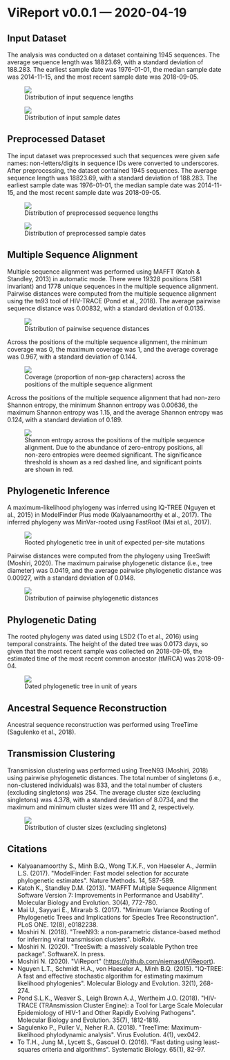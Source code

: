 # ViReport v0.0.1 &mdash; 2020-04-19

## Input Dataset
The analysis was conducted on a dataset containing 1945 sequences. The average sequence length was 18823.69, with a standard deviation of 188.283. The earliest sample date was 1976-01-01, the median sample date was 2014-11-15, and the most recent sample date was 2018-09-05.

<figure>
<img src="./report_files/figs/input_sequence_lengths.png" width="auto" height="auto" style="max-width:75%;">
<figcaption>Distribution of input sequence lengths</figcaption>
</figure>




<figure>
<img src="./report_files/figs/input_sample_dates.png" width="auto" height="auto" style="max-width:75%;">
<figcaption>Distribution of input sample dates</figcaption>
</figure>



## Preprocessed Dataset
The input dataset was preprocessed such that sequences were given safe names: non-letters/digits in sequence IDs were converted to underscores. After preprocessing, the dataset contained 1945 sequences. The average sequence length was 18823.69, with a standard deviation of 188.283. The earliest sample date was 1976-01-01, the median sample date was 2014-11-15, and the most recent sample date was 2018-09-05.

<figure>
<img src="./report_files/figs/processed_sequence_lengths.png" width="auto" height="auto" style="max-width:75%;">
<figcaption>Distribution of preprocessed sequence lengths</figcaption>
</figure>




<figure>
<img src="./report_files/figs/processed_sample_dates.png" width="auto" height="auto" style="max-width:75%;">
<figcaption>Distribution of preprocessed sample dates</figcaption>
</figure>



## Multiple Sequence Alignment
Multiple sequence alignment was performed using MAFFT (Katoh & Standley, 2013) in automatic mode. There were 19328 positions (581 invariant) and 1778 unique sequences in the multiple sequence alignment. Pairwise distances were computed from the multiple sequence alignment using the tn93 tool of HIV-TRACE (Pond et al., 2018). The average pairwise sequence distance was 0.00832, with a standard deviation of 0.0135.

<figure>
<img src="./report_files/figs/pairwise_distances_sequences.png" width="auto" height="auto" style="max-width:75%;">
<figcaption>Distribution of pairwise sequence distances</figcaption>
</figure>


Across the positions of the multiple sequence alignment, the minimum coverage was 0, the maximum coverage was 1, and the average coverage was 0.967, with a standard deviation of 0.144.

<figure>
<img src="./report_files/figs/alignment_coverage.png" width="auto" height="auto" style="max-width:75%;">
<figcaption>Coverage (proportion of non-gap characters) across the positions of the multiple sequence alignment</figcaption>
</figure>


 Across the positions of the multiple sequence alignment that had non-zero Shannon entropy, the minimum Shannon entropy was 0.00636, the maximum Shannon entropy was 1.15, and the average Shannon entropy was 0.124, with a standard deviation of 0.189.

<figure>
<img src="./report_files/figs/alignment_entropies.png" width="auto" height="auto" style="max-width:75%;">
<figcaption>Shannon entropy across the positions of the multiple sequence alignment. Due to the abundance of zero-entropy positions, all non-zero entropies were deemed significant. The significance threshold is shown as a red dashed line, and significant points are shown in red.</figcaption>
</figure>



## Phylogenetic Inference
A maximum-likelihood phylogeny was inferred using IQ-TREE (Nguyen et al., 2015) in ModelFinder Plus mode (Kalyaanamoorthy et al., 2017). The inferred phylogeny was MinVar-rooted using FastRoot (Mai et al., 2017).

<figure>
<img src="./report_files/figs/tree_mutations.png" width="auto" height="auto" style="max-width:100%;max-height:100%;">
<figcaption>Rooted phylogenetic tree in unit of expected per-site mutations</figcaption>
</figure>


Pairwise distances were computed from the phylogeny using TreeSwift (Moshiri, 2020). The maximum pairwise phylogenetic distance (i.e., tree diameter) was 0.0419, and the average pairwise phylogenetic distance was 0.00927, with a standard deviation of 0.0148.

<figure>
<img src="./report_files/figs/pairwise_distances_tree.png" width="auto" height="auto" style="max-width:75%;">
<figcaption>Distribution of pairwise phylogenetic distances</figcaption>
</figure>



## Phylogenetic Dating
The rooted phylogeny was dated using LSD2 (To et al., 2016) using temporal constraints. The height of the dated tree was 0.0173 days, so given that the most recent sample was collected on 2018-09-05, the estimated time of the most recent common ancestor (tMRCA) was 2018-09-04.

<figure>
<img src="./report_files/figs/tree_time.png" width="auto" height="auto" style="max-width:100%;max-height:100%;">
<figcaption>Dated phylogenetic tree in unit of years</figcaption>
</figure>



## Ancestral Sequence Reconstruction
Ancestral sequence reconstruction was performed using TreeTime (Sagulenko et al., 2018).
## Transmission Clustering
Transmission clustering was performed using TreeN93 (Moshiri, 2018) using pairwise phylogenetic distances. The total number of singletons (i.e., non-clustered individuals) was 833, and the total number of clusters (excluding singletons) was 254. The average cluster size (excluding singletons) was 4.378, with a standard deviation of 8.0734, and the maximum and minimum cluster sizes were 111 and 2, respectively.

<figure>
<img src="./report_files/figs/cluster_sizes.png" width="auto" height="auto" style="max-width:75%;">
<figcaption>Distribution of cluster sizes (excluding singletons)</figcaption>
</figure>



## Citations

* Kalyaanamoorthy S., Minh B.Q., Wong T.K.F., von Haeseler A., Jermiin L.S. (2017). "ModelFinder: Fast model selection for accurate phylogenetic estimates". Nature Methods. 14, 587-589.
* Katoh K., Standley D.M. (2013). "MAFFT Multiple Sequence Alignment Software Version 7: Improvements in Performance and Usability". Molecular Biology and Evolution. 30(4), 772-780.
* Mai U., Sayyari E., Mirarab S. (2017). "Minimum Variance Rooting of Phylogenetic Trees and Implications for Species Tree Reconstruction". PLoS ONE. 12(8), e0182238.
* Moshiri N. (2018). "TreeN93: a non-parametric distance-based method for inferring viral transmission clusters". bioRxiv.
* Moshiri N. (2020). "TreeSwift: a massively scalable Python tree package". SoftwareX. In press.
* Moshiri N. (2020). "ViReport" (https://github.com/niemasd/ViReport).
* Nguyen L.T., Schmidt H.A., von Haeseler A., Minh B.Q. (2015). "IQ-TREE: A fast and effective stochastic algorithm for estimating maximum likelihood phylogenies". Molecular Biology and Evolution. 32(1), 268-274.
* Pond S.L.K., Weaver S., Leigh Brown A.J., Wertheim J.O. (2018). "HIV-TRACE (TRAnsmission Cluster Engine): a Tool for Large Scale Molecular Epidemiology of HIV-1 and Other Rapidly Evolving Pathogens". Molecular Biology and Evolution. 35(7), 1812-1819.
* Sagulenko P., Puller V., Neher R.A. (2018). "TreeTime: Maximum-likelihood phylodynamic analysis". Virus Evolution. 4(1), vex042.
* To T.H., Jung M., Lycett S., Gascuel O. (2016). "Fast dating using least-squares criteria and algorithms". Systematic Biology. 65(1), 82-97.


